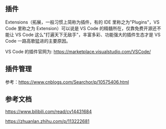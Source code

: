 ## 插件

Extensions（拓展，一般习惯上简称为插件，有的 IDE 里称之为"Plugins"，VS Code 里称之为 Extension）可以说是 VS Code 的精髓所在，仅靠免费开源还不能让 VS Code 这么"打遍天下无敌手"，丰富多彩、功能强大的插件生态才是 VS Code 一路高歌猛进的主要原因。 

VS Code 的插件官网为: <https://marketplace.visualstudio.com/VSCode/>

## 插件管理

参考：https://www.cnblogs.com/Searchor/p/10575406.html

## 参考文档

<https://www.bilibili.com/read/cv14431684>

https://zhuanlan.zhihu.com/p/113222681
